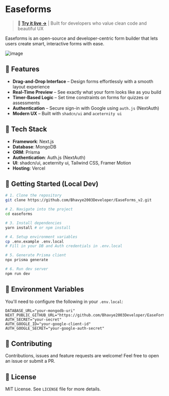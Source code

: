 
# Easeforms

> **🚀 [Try it live →](https://easeforms.vercel.app/)** | Built for developers who value clean code and beautiful UX

Easeforms is an open-source  and developer-centric form builder that lets users create smart, interactive forms with ease.

![image](https://github.com/user-attachments/assets/e7213dc9-0f21-4968-8773-62f7f1df1d32)

## 🌟 Features

-   **Drag-and-Drop Interface** – Design forms effortlessly with a smooth layout experience
-   **Real-Time Preview** – See exactly what your form looks like as you build
-   **Timer-Based Logic** – Set time constraints on forms for quizzes or assessments
-   **Authentication** – Secure sign-in with Google using `auth.js` (NextAuth)
-   **Modern UX** – Built with `shadcn/ui` and `aceternity ui`

## 🧱 Tech Stack

-   **Framework**: Next.js
-   **Database**: MongoDB
-   **ORM**: Prisma
-   **Authentication**: Auth.js (NextAuth)
-   **UI**: shadcn/ui, aceternity ui, Tailwind CSS, Framer Motion
-   **Hosting**: Vercel

## 🚀 Getting Started (Local Dev)

```bash
# 1. Clone the repository
git clone https://github.com/Bhavye2003Developer/EaseForms_v2.git

# 2. Navigate into the project
cd easeforms

# 3. Install dependencies
yarn install # or npm install

# 4. Setup environment variables
cp .env.example .env.local
# Fill in your DB and Auth credentials in .env.local

# 5. Generate Prisma client
npx prisma generate

# 6. Run dev server
npm run dev

```

## 🔐 Environment Variables

You'll need to configure the following in your `.env.local`:

```env
DATABASE_URL="your-mongodb-uri"
NEXT_PUBLIC_GITHUB_URL="https://github.com/Bhavye2003Developer/EaseForms_v2.git"
AUTH_SECRET="your-secret"
AUTH_GOOGLE_ID="your-google-client-id"
AUTH_GOOGLE_SECRET="your-google-auth-secret"

```

## 🤝 Contributing

Contributions, issues and feature requests are welcome! Feel free to open an issue or submit a PR.

## 📄 License

MIT License. See `LICENSE` file for more details.
